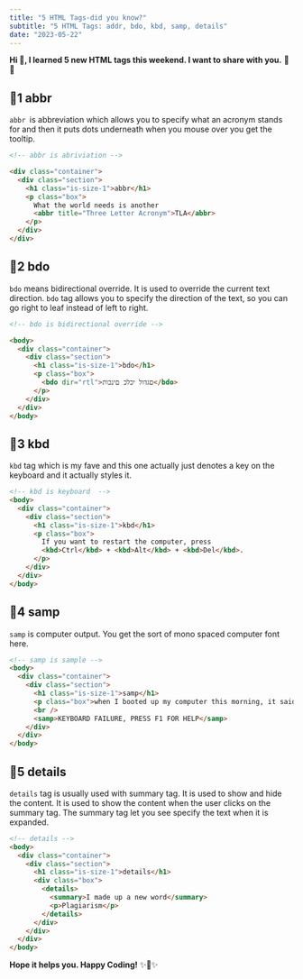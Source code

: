 ```yaml
---
title: "5 HTML Tags-did you know?"
subtitle: "5 HTML Tags: addr, bdo, kbd, samp, details"
date: "2023-05-22"
---
```


**Hi 👋, I learned 5 new HTML tags this weekend. I want to share with you.** 👸📖

## 💙1 abbr

`abbr `is abbreviation which allows you to specify what an acronym stands for and then it puts dots underneath when you mouse over you get the tooltip.

```html
<!-- abbr is abriviation -->

<div class="container">
  <div class="section">
    <h1 class="is-size-1">abbr</h1>
    <p class="box">
      What the world needs is another
      <abbr title="Three Letter Acronym">TLA</abbr>
    </p>
  </div>
</div>
```

## 🧡2 bdo

`bdo` means bidirectional override. It is used to override the current text direction. `bdo` tag allows you to specify the direction of the text, so you can go right to leaf instead of left to right.

```html
<!-- bdo is bidirectional override -->

<body>
  <div class="container">
    <div class="section">
      <h1 class="is-size-1">bdo</h1>
      <p class="box">
        <bdo dir="rtl">םגדול יכלכ םינכות</bdo>
      </p>
    </div>
  </div>
</body>
```

## 💜3 kbd

`kbd` tag which is my fave and this one actually just denotes a key on the keyboard and it actually styles it.

```html
<!-- kbd is keyboard  -->
<body>
  <div class="container">
    <div class="section">
      <h1 class="is-size-1">kbd</h1>
      <p class="box">
        If you want to restart the computer, press
        <kbd>Ctrl</kbd> + <kbd>Alt</kbd> + <kbd>Del</kbd>.
      </p>
    </div>
  </div>
</body>
```

## 💛4 samp

`samp` is computer output. You get the sort of mono spaced computer font here.

```html
<!-- samp is sample -->
<body>
  <div class="container">
    <div class="section">
      <h1 class="is-size-1">samp</h1>
      <p class="box">when I booted up my computer this morning, it said</p>
      <br />
      <samp>KEYBOARD FAILURE, PRESS F1 FOR HELP</samp>
    </div>
  </div>
</body>
```

## 💚5 details

`details` tag is usually used with summary tag. It is used to show and hide the content. It is used to show the content when the user clicks on the summary tag. The summary tag let you see specify the text when it is expanded.

```html
<!-- details -->
<body>
  <div class="container">
    <div class="section">
      <h1 class="is-size-1">details</h1>
      <div class="box">
        <details>
          <summary>I made up a new word</summary>
          <p>Plagiarism</p>
        </details>
      </div>
    </div>
  </div>
</body>
```

**Hope it helps you. Happy Coding!** ✨💖✨
